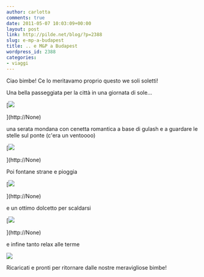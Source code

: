 ```yaml
---
author: carlotta
comments: true
date: 2011-05-07 10:03:09+00:00
layout: post
link: http://pilde.net/blog/?p=2388
slug: e-mp-a-budapest
title: .. e M&P a Budapest
wordpress_id: 2388
categories:
- viaggi
---
```


Ciao bimbe! Ce lo meritavamo proprio questo we soli soletti!

Una bella passeggiata per la città in una giornata di sole...

[![](http://pilde.net/blog/wp-content/uploads/2011/05/budapest1.jpg)


](http://None)




una serata mondana con cenetta romantica a base di gulash e a guardare le stelle sul ponte (c'era un ventoooo)




[![](http://pilde.net/blog/wp-content/uploads/2011/05/budapest2.jpg)


](http://None)




Poi fontane strane e pioggia

[![](http://pilde.net/blog/wp-content/uploads/2011/05/budapest3.jpg)


](http://None)




e un ottimo dolcetto per scaldarsi

[![](http://pilde.net/blog/wp-content/uploads/2011/05/budapest4.jpg)


](http://None)




e infine tanto relax alle terme

![](http://pilde.net/blog/wp-content/uploads/2011/05/budapest5.jpg)




Ricaricati e pronti per ritornare dalle nostre meravigliose bimbe!
